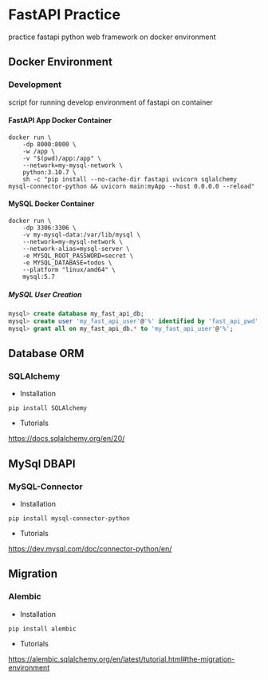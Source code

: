 # FastAPI Practice

practice fastapi python web framework on docker environment

## Docker Environment

### Development

script for running develop environment of fastapi on container
#### FastAPI App Docker Container

``` shell
docker run \
    -dp 8000:8000 \
    -w /app \
    -v "$(pwd)/app:/app" \
    --network=my-mysql-network \
    python:3.10.7 \
    sh -c "pip install --no-cache-dir fastapi uvicorn sqlalchemy mysql-connector-python && uvicorn main:myApp --host 0.0.0.0 --reload"
```

#### MySQL Docker Container

``` shell
docker run \
    -dp 3306:3306 \
    -v my-mysql-data:/var/lib/mysql \
    --network=my-mysql-network \
    --network-alias=mysql-server \
    -e MYSQL_ROOT_PASSWORD=secret \
    -e MYSQL_DATABASE=todos \
    --platform "linux/amd64" \
    mysql:5.7

```

##### MySQL User Creation

``` sql
mysql> create database my_fast_api_db;
mysql> create user 'my_fast_api_user'@'%' identified by 'fast_api_pwd';
mysql> grant all on my_fast_api_db.* to 'my_fast_api_user'@'%';
```

## Database ORM

### SQLAlchemy

- Installation

``` shell
pip install SQLAlchemy
```

- Tutorials

<https://docs.sqlalchemy.org/en/20/>

## MySql DBAPI

### MySQL-Connector

- Installation

``` shell
pip install mysql-connector-python
```

- Tutorials

<https://dev.mysql.com/doc/connector-python/en/>

## Migration

### Alembic

- Installation

``` shell
pip install alembic
```

- Tutorials

<https://alembic.sqlalchemy.org/en/latest/tutorial.html#the-migration-environment>
